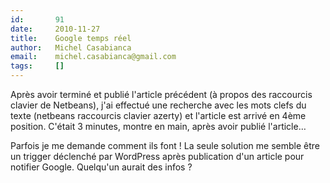 ```yaml
---
id:       91
date:     2010-11-27
title:    Google temps réel
author:   Michel Casabianca
email:    michel.casabianca@gmail.com
tags:     []
---
```


Après avoir terminé et publié l'article précédent (à propos des raccourcis clavier de Netbeans), j'ai effectué une recherche avec les mots clefs du texte (﻿netbeans raccourcis clavier azerty) et l'article est arrivé en 4ème position. C'était 3 minutes, montre en main, après avoir publié l'article…

Parfois je me demande comment ils font ! La seule solution me semble être un trigger déclenché par WordPress après publication d'un article pour notifier Google. Quelqu'un aurait des infos ?

